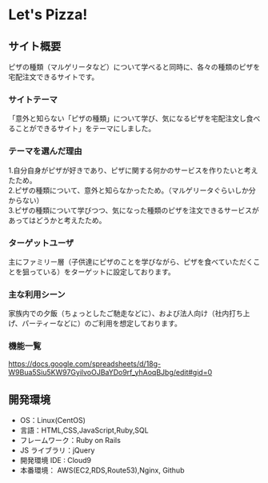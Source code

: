 # Let's Pizza!

## サイト概要

  ピザの種類（マルゲリータなど）について学べると同時に、各々の種類のピザを宅配注文できるサイトです。

### サイトテーマ

  「意外と知らない「ピザの種類」について学び、気になるピザを宅配注文し食べることができるサイト」をテーマにしました。

### テーマを選んだ理由

  1.自分自身がピザが好きであり、ピザに関する何かのサービスを作りたいと考えたため。<br>
  2.ピザの種類について、意外と知らなかったため。（マルゲリータぐらいしか分からない）<br>
  3.ピザの種類について学びつつ、気になった種類のピザを注文できるサービスがあってはどうかと考えたため。

### ターゲットユーザ

  主にファミリー層（子供達にピザのことを学びながら、ピザを食べていただくことを狙っている）をターゲットに設定しております。

### 主な利用シーン

  家族内での夕飯（ちょっとしたご馳走などに）、および法人向け（社内打ち上げ、パーティーなどに）のご利用を想定しております。


### 機能一覧
  https://docs.google.com/spreadsheets/d/18g-W9Bua5Siu5KW97GyilvoOJBaYDo9rf_yhAoqBJbg/edit#gid=0

## 開発環境

- OS：Linux(CentOS)
- 言語：HTML,CSS,JavaScript,Ruby,SQL
- フレームワーク：Ruby on Rails
- JS ライブラリ：jQuery
- 開発環境
  IDE : Cloud9
- 本番環境： AWS(EC2,RDS,Route53),Nginx, Github
